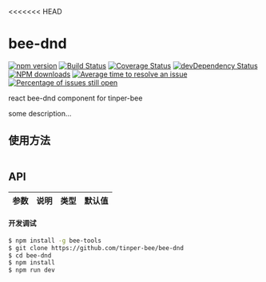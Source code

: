 <<<<<<< HEAD
# bee-dnd

[![npm version](https://img.shields.io/npm/v/bee-dnd.svg)](https://www.npmjs.com/package/bee-dnd)
[![Build Status](https://img.shields.io/travis/tinper-bee/bee-dnd/master.svg)](https://travis-ci.org/tinper-bee/bee-dnd)
[![Coverage Status](https://coveralls.io/repos/github/tinper-bee/bee-dnd/badge.svg?branch=master)](https://coveralls.io/github/tinper-bee/bee-dnd?branch=master)
[![devDependency Status](https://img.shields.io/david/dev/tinper-bee/bee-dnd.svg)](https://david-dm.org/tinper-bee/bee-dnd#info=devDependencies)
[![NPM downloads](http://img.shields.io/npm/dm/bee-dnd.svg?style=flat)](https://npmjs.org/package/bee-dnd)
[![Average time to resolve an issue](http://isitmaintained.com/badge/resolution/tinper-bee/bee-dnd.svg)](http://isitmaintained.com/project/tinper-bee/bee-dnd "Average time to resolve an issue")
[![Percentage of issues still open](http://isitmaintained.com/badge/open/tinper-bee/bee-dnd.svg)](http://isitmaintained.com/project/tinper-bee/bee-dnd "Percentage of issues still open")


react bee-dnd component for tinper-bee

some description...

## 使用方法

```js

```



## API

|参数|说明|类型|默认值|
|:--|:---:|:--:|---:|

#### 开发调试

```sh
$ npm install -g bee-tools
$ git clone https://github.com/tinper-bee/bee-dnd
$ cd bee-dnd
$ npm install
$ npm run dev
```